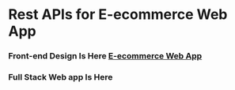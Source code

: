 # Rest APIs for E-ecommerce Web App

### Front-end Design Is Here [E-ecommerce Web App](https://github.com/sami-ul-haq/ecommerce-shop-app)

### Full Stack Web app Is Here
